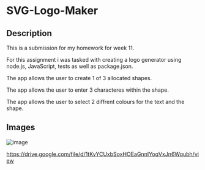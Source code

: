 # SVG-Logo-Maker

## Description

This is a submission for my homework for week 11.

For this assignment i was tasked with creating a logo generator using node.js, JavaScript, tests as well as package.json.

The app allows the user to create 1 of 3 allocated shapes.

The app allows the user to enter 3 characteres within the shape.

The app allows the user to select 2 diffrent colours for the text and the shape.


## Images 
![image](https://user-images.githubusercontent.com/114223852/233830768-5a7fabba-431f-4af0-8b7c-c7b5abf3fa92.png)






https://drive.google.com/file/d/1tKvYCUxbSoxHOEaGnnIYoqVxJn6Wqubh/view
